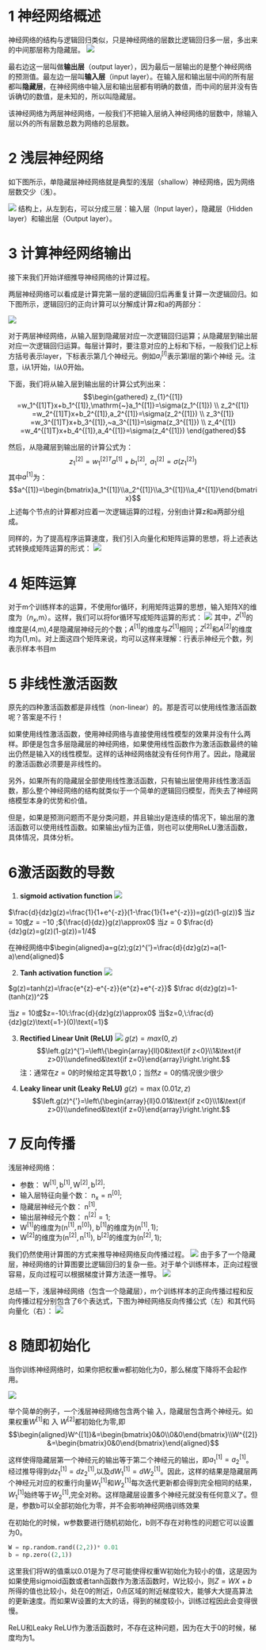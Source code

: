 
# 1 神经网络概述

神经网络的结构与逻辑回归类似，只是神经网络的层数比逻辑回归多一层，多出来的中间那层称为隐藏层。
![](assets/3浅层神经网络_1.png)

最右边这一层叫做**输出层**（output layer），因为最后一层输出的是整个神经网络的预测值。最左边一层叫**输入层**（input layer）。在输入层和输出层中间的所有层都叫**隐藏层**，在神经网络中输入层和输出层都有明确的数值，而中间的层并没有告诉确切的数值，是未知的，所以叫隐藏层。

该神经网络为两层神经网络，一般我们不把输入层纳入神经网络的层数中，除输入层以外的所有层数总数为网络的总层数。

# 2 浅层神经网络
如下图所示，单隐藏层神经网络就是典型的浅层（shallow）神经网络，因为网络层数交少（浅）。

![](assets/3浅层神经网络_2.png)
结构上，从左到右，可以分成三层：输入层（Input layer），隐藏层（Hidden layer）和输出层（Output layer）。

# 3 计算神经网络输出

接下来我们开始详细推导神经网络的计算过程。

两层神经网络可以看成是计算完第一层的逻辑回归后再重复计算一次逻辑回归。如下图所示，逻辑回归的正向计算可以分解成计算z和a的两部分：

![](assets/3浅层神经网络_3.png)

对于两层神经网络，从输入层到隐藏层对应一次逻辑回归运算；从隐藏层到输出层对应一次逻辑回归运算。每层计算时，要注意对应的上标和下标，一般我们记上标方括号表示layer，下标表示第几个神经元。例如$a_i^{[l]}$表示第l层的第i个神经 元。注意，i从1开始，l从0开始。

下面，我们将从输入层到输出层的计算公式列出来：
$$\begin{gathered}
z_{1}^{[1]} =w_1^{[1]T}x+b_1^{[1]},\mathrm{~}a_1^{[1]}=\sigma(z_1^{[1]}) \\
z_2^{[1]} =w_2^{[1]T}x+b_2^{[1]},a_2^{[1]}=\sigma(z_2^{[1]}) \\
z_3^{[1]} =w_3^{[1]T}x+b_3^{[1]},~a_3^{[1]}=\sigma(z_3^{[1]}) \\
z_4^{[1]} =w_4^{[1]T}x+b_4^{[1]},a_4^{[1]}=\sigma(z_4^{[1]}) 
\end{gathered}$$

然后，从隐藏层到输出层的计算公式为：
$$
z_1^{[2]}=w_1^{[2]T}a^{[1]}+b_1^{[2]},\mathrm{~}a_1^{[2]}=\sigma(z_1^{[2]})
$$
其中$a^{[1]}$为：
$$a^{[1]}=\begin{bmatrix}a_1^{[1]}\\a_2^{[1]}\\a_3^{[1]}\\a_4^{[1]}\end{bmatrix}$$
上述每个节点的计算都对应着一次逻辑运算的过程，分别由计算z和a两部分组成。

同样的，为了提高程序运算速度，我们引入向量化和矩阵运算的思想，将上述表达式转换成矩阵运算的形式：
![](assets/3浅层神经网络_4.png)
# 4 矩阵运算

对于m个训练样本的运算，不使用for循环，利用矩阵运算的思想，输入矩阵X的维度为（$n_x$,m）。这样，我们可以将for循环写成矩阵运算的形式：
![](assets/3浅层神经网络_5.png)
其中，$Z^{[1]}$的维度是(4,m),4是隐藏层神经元的个数；$A^{[1]}$的维度与$Z^{[1]}$相同；$Z^{[2]}$和$A^{[2]}$的维度均为(1,m)。对上面这四个矩阵来说，均可以这样来理解：行表示神经元个数，列表示样本书目m

# 5 非线性激活函数

原先的四种激活函数都是非线性（non-linear）的。那是否可以使用线性激活函数呢？答案是不行！

如果使用线性激活函数，使用神经网络与直接使用线性模型的效果并没有什么两样。即便是包含多层隐藏层的神经网络，如果使用线性函数作为激活函数最终的输出仍然是输入X的线性模型。这样的话神经网络就没有任何作用了。因此，隐藏层的激活函数必须要是非线性的。

另外，如果所有的隐藏层全部使用线性激活函数，只有输出层使用非线性激活函数，那么整个神经网络的结构就类似于一个简单的逻辑回归模型，而失去了神经网络模型本身的优势和价值。

但是，如果是预测问题而不是分类问题，并且输出y是连续的情况下，输出层的激活函数可以使用线性函数。如果输出y恒为正值，则也可以使用ReLU激活函数，具体情况，具体分析。

# 6激活函数的导数
1. **sigmoid activation function**
![](assets/3浅层神经网络_8.png)

$\frac{d}{dz}g(z)=\frac{1}{1+e^{-z}}(1-\frac{1}{1+e^{-z}})=g(z)(1-g(z))$
当$z=10$或$z=-10$ ;${\frac{d}{dz}}g(z)\approx0$
当$z=0$ $\frac{d}{dz}g(z)=g(z)(1-g(z))=1/4$

在神经网络中$\begin{aligned}a=g(z);g(z)^{'}=\frac{d}{dz}g(z)=a(1-a)\end{aligned}$

2. **Tanh activation function**
![](assets/3浅层神经网络_7.png)

 $g(z)=tanh(z)=\frac{e^{z}-e^{-z}}{e^{z}+e^{-z}}$
$\frac d{dz}g(z)=1-(tanh(z))^2$

当$z=10$或$z=-10\:\frac{d}{dz}g(z)\approx0$
当$z=0,\:\frac{d}{dz}g(z)\text{=1-}(0)\text{=1}$

3. **Rectified Linear Unit (ReLU)**
![](assets/3浅层神经网络_9.png)
$g(z)=max(0,z)$
$$\left.g(z)^{'}=\left\{\begin{array}{ll}0&\text{if z<0}\\1&\text{if z>0}\\undefined&\text{if z=0}\end{array}\right.\right.$$
注：通常在$z= 0$的时候给定其导数1,0；当然$z=0$的情况很少很少

4. **Leaky linear unit (Leaky ReLU)**
$g(z)=\max(0.01z,z)$
$$\left.g(z)^{'}=\left\{\begin{array}{ll}0.01&\text{if z<0}\\1&\text{if z>0}\\undefined&\text{if z=0}\end{array}\right.\right.$$

# 7 反向传播

浅层神经网络：
- 参数： W$^{[1]},\mathrm{b}^{[1]},\mathrm{W}^{[2]},\mathrm{b}^{[2]};$ 
- 输入层特征向量个数： $\mathrm{n_x= n^{[ 0] }; }$
- 隐藏层神经元个数： n$^{[1]}$,
- 输出层神经元个数： n$^{[2]}=1;$
- W$^{[1]}$的维度为(n$^{[1]},\mathrm{n}^{[0]})$, b$^{[1]}$的维度为(n$^{[1]},1);$ 
- W$^{[2]}$的维度为(n$^{[2]},\mathrm{n}^{[1]})$, b$^{[2]}$的维度为(n$^{[2]},1);$

我们仍然使用计算图的方式来推导神经网络反向传播过程。
![](assets/3浅层神经网络_11.png)
由于多了一个隐藏层，神经网络的计算图要比逻辑回归的复杂一些。对于单个训练样本，正向过程很容易，反向过程可以根据梯度计算方法逐一推导。
![](assets/3浅层神经网络_12.png)

总结一下，浅层神经网络（包含一个隐藏层），m个训练样本的正向传播过程和反向传播过程分别包含了6个表达式，下图为神经网络反向传播公式（左）和其代码向量化（右）：
![](assets/3浅层神经网络_10.png)

# 8 随即初始化

当你训练神经网络时，如果你把权重w都初始化为0，那么梯度下降将不会起作用。

![](assets/3浅层神经网络_13.png)

举个简单的例子，一个浅层神经网络包含两个输
入，隐藏层包含两个神经元。如果权重$W^{[1]}$和 入
$W^{[2]}$都初始化为零,即
$$\begin{aligned}W^{[1]}&=\begin{bmatrix}0&0\\0&0\end{bmatrix}\\W^{[2]}&=\begin{bmatrix}0&0\end{bmatrix}\end{aligned}$$

这样使得隐藏层第一个神经元的输出等于第二个神经元的输出，即$a_1^{[1]}=a_2^{[1]}$。经过推导得到$dz_1^{[1]}=dz_2^{[1]}$,以及$dW_1^{[1]}=dW_2^{[1]}$。因此，这样的结果是隐藏层两个神经元对应的权重行向量$W_1^{[1]}$和$W_2^{[1]}$每次迭代更新都会得到完全相同的结果，$W_1^{[1]}$始终等于$W_2^{[1]}$,完全对称。这样隐藏层设置多个神经元就没有任何意义了。但是，参数b可以全部初始化为零，并不会影响神经网络训练效果

在初始化的时候，w参数要进行随机初始化，b则不存在对称性的问题它可以设置为0。
```python
W = np.random.rand((2,2))* 0.01
b = np.zero((2,1))

```

这里我们将W的值乘以0.01是为了尽可能使得权重W初始化为较小的值，这是因为如果使用sigmoid函数或者tanh函数作为激活函数时，W比较小，则$Z = W X + b$所得的值也比较小，处在0的附近，0点区域的附近梯度较大，能够大大提高算法的更新速度。而如果W设置的太大的话，得到的梯度较小，训练过程因此会变得很慢。

ReLU和Leaky ReLU作为激活函数时，不存在这种问题，因为在大于0的时候，梯度均为1。